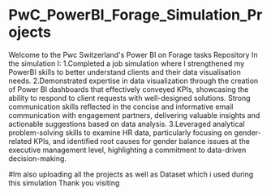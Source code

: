 # PwC_PowerBI_Forage_Simulation_Projects
Welcome to the Pwc Switzerland's Power BI on Forage tasks Repository 
In the simulation I:
1.Completed a job simulation where I strengthened my PowerBI skills to better understand clients and their data visualisation needs.
2.Demonstrated expertise in data visualization through the creation of Power BI dashboards that effectively conveyed KPIs,
showcasing the ability to respond to client requests with well-designed solutions.
Strong communication skills reflected in the concise and informative email communication with engagement partners,
delivering valuable insights and actionable suggestions based on data analysis.
3.Leveraged analytical problem-solving skills to examine HR data, particularly focusing on gender-related KPIs,
and identified root causes for gender balance issues at the executive management level,
highlighting a commitment to data-driven decision-making.

#Im also uploading all the projects as well as Dataset which i used during this simulation
Thank you visiting
 
